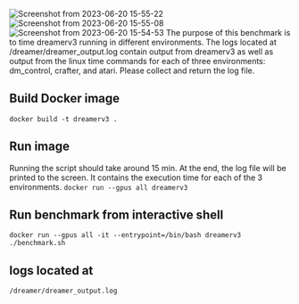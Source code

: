 ![Screenshot from 2023-06-20 15-55-22](https://github.com/AmiiThinks/benchmarks/assets/48653578/ab642444-b8da-406f-b9eb-84e9aed6e797)
![Screenshot from 2023-06-20 15-55-08](https://github.com/AmiiThinks/benchmarks/assets/48653578/13694209-94e6-42e0-a3e1-8d6821018c5b)
![Screenshot from 2023-06-20 15-54-53](https://github.com/AmiiThinks/benchmarks/assets/48653578/625ca187-8f40-4b4c-9ffa-ffb23a624a2c)
The purpose of this benchmark is to time dreamerv3 running in different environments. The logs located at /dreamer/dreamer_output.log contain output from dreamerv3 as well as output from the linux time commands for each of three environments: dm_control, crafter, and atari. Please collect and return the log file. 

## Build Docker image

`docker build -t dreamerv3 .`

## Run image
Running the script should take around 15 min. At the end, the log file will be printed to the screen. It contains the execution time for each of the 3 environments.
`docker run --gpus all dreamerv3 `

## Run benchmark from interactive shell

`docker run --gpus all -it --entrypoint=/bin/bash dreamerv3`
`./benchmark.sh`

## logs located at

`/dreamer/dreamer_output.log `
